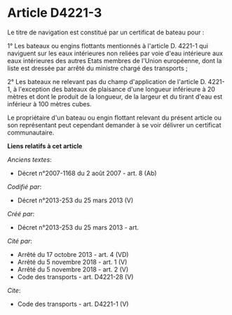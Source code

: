 # Article D4221-3

Le titre de navigation est constitué par un certificat de bateau pour : 

1° Les bateaux ou engins flottants mentionnés à l'article D. 4221-1 qui naviguent sur les eaux intérieures non reliées par
voie d'eau intérieure aux eaux intérieures des autres Etats membres de l'Union européenne, dont la liste est dressée par
arrêté du ministre chargé des transports ; 

2° Les bateaux ne relevant pas du champ d'application de l'article D. 4221-1, à l'exception des bateaux de plaisance d'une
longueur inférieure à 20 mètres et dont le produit de la longueur, de la largeur et du tirant d'eau est inférieur à 100
mètres cubes. 

Le propriétaire d'un bateau ou engin flottant relevant du présent article ou son représentant peut cependant demander à se
voir délivrer un certificat communautaire.

**Liens relatifs à cet article**

_Anciens textes_:

  - Décret n°2007-1168 du 2 août 2007 - art. 8 (Ab)

_Codifié par_:

  - Décret n°2013-253 du 25 mars 2013 (V)

_Créé par_:

  - Décret n°2013-253 du 25 mars 2013 - art.

_Cité par_:

  - Arrêté du 17 octobre 2013 - art. 4 (VD)
  - Arrêté du 5 novembre 2018 - art. 1 (V)
  - Arrêté du 5 novembre 2018 - art. 2 (V)
  - Code des transports - art. D4221-28 (V)

_Cite_:

  - Code des transports - art. D4221-1 (V)
